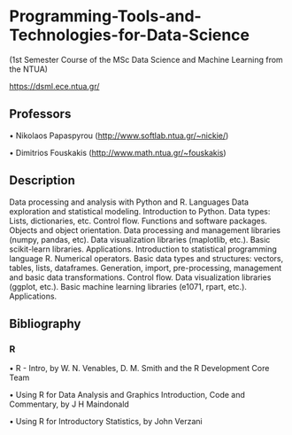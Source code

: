 # Programming-Tools-and-Technologies-for-Data-Science

(1st Semester Course of the MSc Data Science and Machine Learning from the NTUA)

https://dsml.ece.ntua.gr/

## Professors 

• Nikolaos Papaspyrou (http://www.softlab.ntua.gr/~nickie/)

• Dimitrios Fouskakis (http://www.math.ntua.gr/~fouskakis)


## Description

Data processing and analysis with Python and R. Languages ​​Data exploration and statistical modeling. Introduction to Python. Data types: Lists, dictionaries, etc. Control flow. Functions and software packages. Objects and object orientation. Data processing and management libraries (numpy, pandas, etc). Data visualization libraries (maplotlib, etc.). Basic scikit-learn libraries. Applications. Introduction to statistical programming language R. Numerical operators. Basic data types and structures: vectors, tables, lists, dataframes. Generation, import, pre-processing, management and basic data transformations. Control flow. Data visualization libraries (ggplot, etc.). Basic machine learning libraries (e1071, rpart, etc.). Applications.



## Bibliography


### R
• R - Intro, by W. N. Venables, D. M. Smith and the R Development Core Team

• Using R for Data Analysis and Graphics Introduction, Code and Commentary, by J H Maindonald

• Using R for Introductory Statistics, by John Verzani
